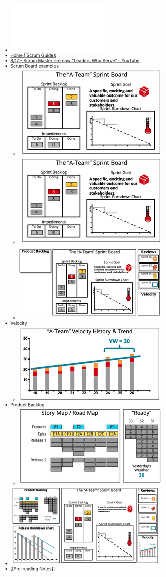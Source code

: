 - ![3-2020-Scrum-Guide-US.pdf](../assets/3-2020-Scrum-Guide-US.pdf)
- [Home | Scrum Guides](https://scrumguides.org/)
- [8/17 - Scrum Master are now "Leaders Who Serve" - YouTube](https://www.youtube.com/watch?v=U-eOrsCWVrk&list=PLMWjHyTcdqkZ6fUroGstR6NKL6RQhaFJT&index=9)
- Scrum Board examples
	- ![Screenshot 2023-04-20 at 10.14.32 PM.png](../assets/Screenshot_2023-04-20_at_10.14.32_PM_1682000105592_0.png)
	- ![Screenshot 2023-04-20 at 10.14.32 PM.png](../assets/Screenshot_2023-04-20_at_10.14.32_PM_1682000122724_0.png)
	- ![Screenshot 2023-04-20 at 10.15.41 PM.png](../assets/Screenshot_2023-04-20_at_10.15.41_PM_1682000208470_0.png)
- Velocity
	- ![Screenshot 2023-04-20 at 10.15.46 PM.png](../assets/Screenshot_2023-04-20_at_10.15.46_PM_1682000219671_0.png)
- Product Backlog
	- ![Screenshot 2023-04-20 at 10.16.00 PM.png](../assets/Screenshot_2023-04-20_at_10.16.00_PM_1682000233316_0.png)
- ![Screenshot 2023-04-20 at 10.16.10 PM.png](../assets/Screenshot_2023-04-20_at_10.16.10_PM_1682000245721_0.png)
- [[Pre-reading Notes]]